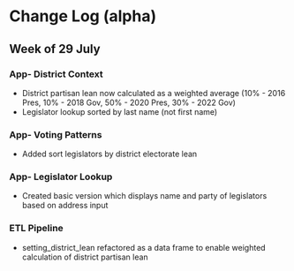 # Change Log (alpha)

## Week of 29 July
### App- District Context
* District partisan lean now calculated as a weighted average (10% - 2016 Pres, 10% - 2018 Gov, 50% - 2020 Pres, 30% - 2022 Gov)
* Legislator lookup sorted by last name (not first name)

### App- Voting Patterns
* Added sort legislators by district electorate lean

### App- Legislator Lookup
* Created basic version which displays name and party of legislators based on address input

### ETL Pipeline
* setting_district_lean refactored as a data frame to enable weighted calculation of district partisan lean
